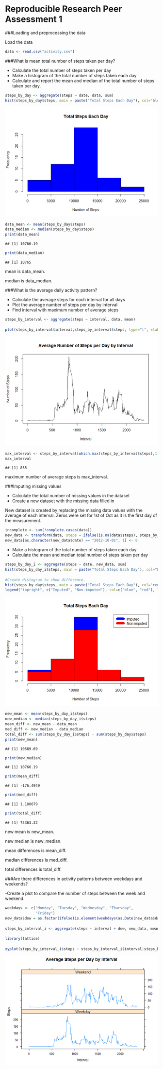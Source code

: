 # Reproducible Research Peer Assessment 1

###Loading and preprocessing the data

Load the data


```r
data <- read.csv("activity.csv")
```

###What is mean total number of steps taken per day?

- Calculate the total number of steps taken per day
- Make a histogram of the total number of steps taken each day
- Calculate and report the mean and median of the total number of steps taken per day.


```r
steps_by_day <- aggregate(steps ~ date, data, sum)
hist(steps_by_day$steps, main = paste("Total Steps Each Day"), col="blue", xlab="Number of Steps")
```

![](Peer_Assessment_1_files/figure-html/unnamed-chunk-2-1.png) 

```r
data_mean <- mean(steps_by_day$steps)
data_median <- median(steps_by_day$steps)
print(data_mean)
```

```
## [1] 10766.19
```

```r
print(data_median)
```

```
## [1] 10765
```

mean is data_mean.

median is data_median.

###What is the average daily activity pattern?

- Calculate the average steps for each interval for all days
- Plot the average number of steps per day by interval
- Find interval with maximum number of average steps


```r
steps_by_interval <- aggregate(steps ~ interval, data, mean)

plot(steps_by_interval$interval,steps_by_interval$steps, type="l", xlab="Interval", ylab="Number of Steps",main="Average Number of Steps per Day by Interval")
```

![](Peer_Assessment_1_files/figure-html/unnamed-chunk-3-1.png) 

```r
max_interval <- steps_by_interval[which.max(steps_by_interval$steps),1]
max_interval
```

```
## [1] 835
```

maximum number of average steps is max_interval.

###Imputing missing values

- Calculate the total number of missing values in the dataset
- Create a new dataset with the missing data filled in

New dataset is created by replacing the missing data values with the average of each interval.
Zeros were set for 1st of Oct as it is the first day of the measurement.    


```r
incomplete <- sum(!complete.cases(data))
new_data <- transform(data, steps = ifelse(is.na(data$steps), steps_by_interval$steps[match(data$interval, steps_by_interval$interval)], data$steps))
new_data[as.character(new_data$date) == "2012-10-01", 1] <- 0
```

- Make a histogram of the total number of steps taken each day 
- Calculate the mean and median total number of steps taken per day


```r
steps_by_day_i <- aggregate(steps ~ date, new_data, sum)
hist(steps_by_day_i$steps, main = paste("Total Steps Each Day"), col="blue", xlab="Number of Steps")

#Create Histogram to show difference. 
hist(steps_by_day$steps, main = paste("Total Steps Each Day"), col="red", xlab="Number of Steps", add=T)
legend("topright", c("Imputed", "Non-imputed"), col=c("blue", "red"), lwd=10)
```

![](Peer_Assessment_1_files/figure-html/unnamed-chunk-5-1.png) 

```r
new_mean <- mean(steps_by_day_i$steps)
new_median <- median(steps_by_day_i$steps)
mean_diff <- new_mean - data_mean
med_diff <- new_median - data_median
total_diff <- sum(steps_by_day_i$steps) - sum(steps_by_day$steps)
print(new_mean)
```

```
## [1] 10589.69
```

```r
print(new_median)
```

```
## [1] 10766.19
```

```r
print(mean_diff)
```

```
## [1] -176.4949
```

```r
print(med_diff)
```

```
## [1] 1.188679
```

```r
print(total_diff)
```

```
## [1] 75363.32
```

new mean is new_mean.

new median is new_median.

mean differences is mean_diff.

median differences is med_diff.

total differences is total_diff.

###Are there differences in activity patterns between weekdays and weekends?

-Create a plot to compare the number of steps between the week and weekend.


```r
weekdays <- c("Monday", "Tuesday", "Wednesday", "Thursday", 
              "Friday")
new_data$dow = as.factor(ifelse(is.element(weekdays(as.Date(new_data$date)),weekdays), "Weekday", "Weekend"))

steps_by_interval_i <- aggregate(steps ~ interval + dow, new_data, mean)

library(lattice)

xyplot(steps_by_interval_i$steps ~ steps_by_interval_i$interval|steps_by_interval_i$dow, main="Average Steps per Day by Interval",xlab="Interval", ylab="Steps",layout=c(1,2), type="l")
```

![](Peer_Assessment_1_files/figure-html/unnamed-chunk-6-1.png) 


